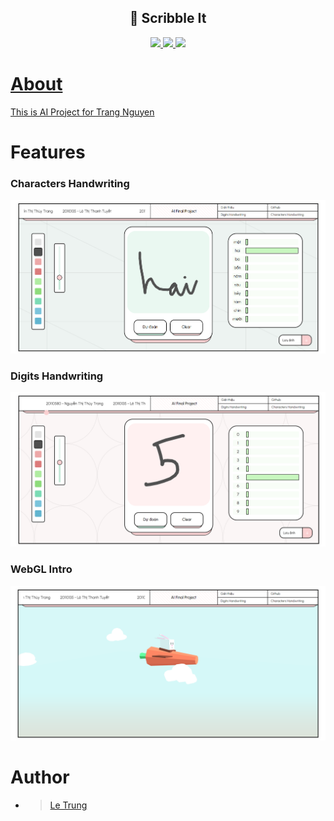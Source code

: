<h2 align="center"> 🎨 Scribble It</h2>
<p align="center">
  <a href="https://github.com/kiritoroo/scribble-it/issues">
    <img src="https://img.shields.io/github/issues/kiritoroo/scribble-it"/> 
  </a>
  <a href="https://github.com/kiritoroo/scribble-it/network/members">
    <img src="https://img.shields.io/github/forks/kiritoroo/scribble-it"/> 
  </a>  
  <a href="https://github.com/kiritoroo/scribble-it/stargazers">
    <img src="https://img.shields.io/github/stars/kiritoroo/scribble-it"/> 
</p>

# About
This is AI Project for [Trang Nguyen](https://github.com/TrangNguyen331)

# Features
### Characters Handwriting
<img src="https://github.com/kiritoroo/scribble-it/blob/master/capture/characters-handwriting.png" width="1000"></img>


### Digits Handwriting
<img src="https://github.com/kiritoroo/scribble-it/blob/master/capture/digits-handwriting.png" width="1000"></img>


### WebGL Intro
<img src="https://github.com/kiritoroo/scribble-it/blob/master/capture/webgl-intro.png" width="1000"></img>

# Author 
- > [Le Trung](https://github.com/kiritoroo/scribble-it)
